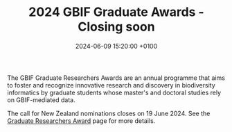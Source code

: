 ﻿---
title:  "2024 GBIF Graduate Awards - Closing soon"
date:   2024-06-09 15:20:00 +0100
categories: ["award","graduate researcher", "prize"]
lang-ref: 

background: assets/images/posts/gbif-nz-news.jpg
---

The GBIF Graduate Researchers Awards are an annual programme that aims to foster and recognize innovative research and discovery in biodiversity informatics by graduate students whose master's and doctoral studies rely on GBIF-mediated data.

The call for New Zealand nominations closes on 19 June 2024.  See the [Graduate Researchers Award](/graduate-awards) page for more details.





